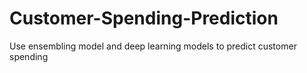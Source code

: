 # Customer-Spending-Prediction
Use ensembling model and deep learning models to predict customer spending
